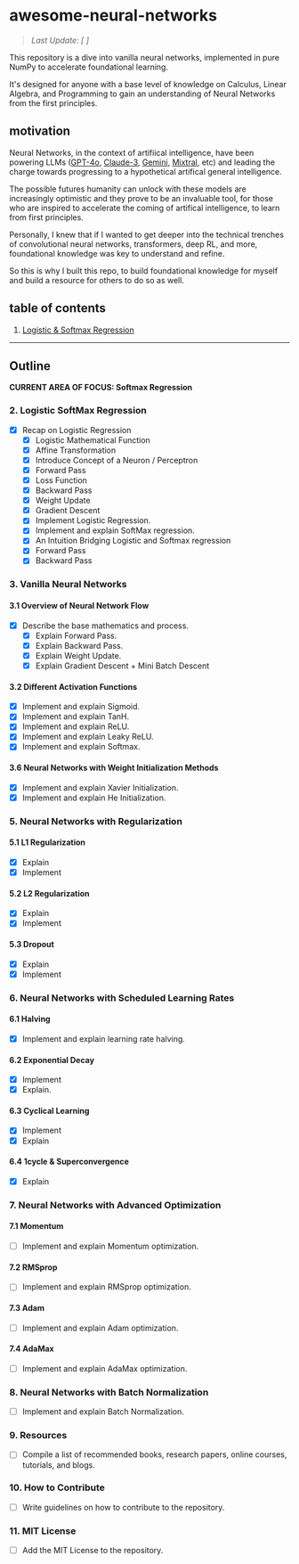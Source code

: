 # awesome-neural-networks

> *Last Update: [  ]*

This repository is a dive into vanilla neural networks, implemented in pure NumPy to accelerate foundational learning.

It's designed for anyone with a base level of knowledge on Calculus, Linear Algebra, and Programming to gain an understanding of Neural Networks from the first principles.

## motivation

Neural Networks, in the context of artifiical intelligence, have been powering LLMs ([GPT-4o](https://openai.com/index/hello-gpt-4o/), [Claude-3](https://www.anthropic.com/news/claude-3-family), [Gemini](https://deepmind.google/technologies/gemini/), [Mixtral](https://mistral.ai/news/mixtral-of-experts/), etc) and leading the charge towards progressing to a hypothetical artifical general intelligence. 

The possible futures humanity can unlock with these models are increasingly optimistic and they prove to be an invaluable tool, for those who are inspired to accelerate the coming of artifical intelligence, to learn from first principles.

Personally, I knew that if I wanted to get deeper into the technical trenches of convolutional neural networks, transformers, deep RL, and more, foundational knowledge was key to understand and refine.

So this is why I built this repo, to build foundational knowledge for myself and build a resource for others to do so as well.

## table of contents

1. [Logistic & Softmax Regression](#softmax-regression)




---

## Outline

**CURRENT AREA OF FOCUS: Softmax Regression**

### 2. Logistic SoftMax Regression
- [X] Recap on Logistic Regression
  - [X] Logistic Mathematical Function
  - [X] Affine Transformation
  - [X] Introduce Concept of a Neuron / Perceptron
  - [X] Forward Pass
  - [X] Loss Function
  - [X] Backward Pass
  - [X] Weight Update
  - [X] Gradient Descent
  - [X] Implement Logistic Regression.
  - [X] Implement and explain SoftMax regression.
  - [X] An Intuition Bridging Logistic and Softmax regression
  - [X] Forward Pass
  - [X] Backward Pass

### 3. Vanilla Neural Networks
#### 3.1 Overview of Neural Network Flow
- [X] Describe the base mathematics and process.
  - [X] Explain Forward Pass.
  - [X] Explain Backward Pass.
  - [X] Explain Weight Update.
  - [X] Explain Gradient Descent + Mini Batch Descent

#### 3.2 Different Activation Functions
- [X] Implement and explain Sigmoid.
- [X] Implement and explain TanH.
- [X] Implement and explain ReLU.
- [X] Implement and explain Leaky ReLU.
- [X] Implement and explain Softmax.

#### 3.6 Neural Networks with Weight Initialization Methods
- [X] Implement and explain Xavier Initialization.
- [X] Implement and explain He Initialization.

### 5. Neural Networks with Regularization
#### 5.1 L1 Regularization
- [X] Explain
- [X] Implement

#### 5.2 L2 Regularization
- [X] Explain
- [X] Implement

#### 5.3 Dropout
- [X] Explain
- [X] Implement

### 6. Neural Networks with Scheduled Learning Rates
#### 6.1 Halving
- [X] Implement and explain learning rate halving.

#### 6.2 Exponential Decay
- [X] Implement
- [X] Explain.

#### 6.3 Cyclical Learning
- [X] Implement
- [X] Explain

#### 6.4 1cycle & Superconvergence
- [X] Explain

### 7. Neural Networks with Advanced Optimization
#### 7.1 Momentum
- [ ] Implement and explain Momentum optimization.

#### 7.2 RMSprop
- [ ] Implement and explain RMSprop optimization.

#### 7.3 Adam
- [ ] Implement and explain Adam optimization.

#### 7.4 AdaMax
- [ ] Implement and explain AdaMax optimization.

### 8. Neural Networks with Batch Normalization
- [ ] Implement and explain Batch Normalization.

### 9. Resources
- [ ] Compile a list of recommended books, research papers, online courses, tutorials, and blogs.

### 10. How to Contribute
- [ ] Write guidelines on how to contribute to the repository.

### 11. MIT License
- [ ] Add the MIT License to the repository.
